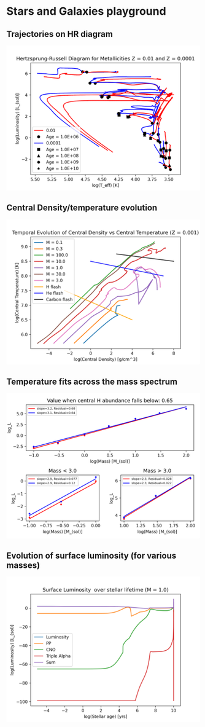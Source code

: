 # Stars and Galaxies playground 

## Trajectories on HR diagram 

![](figs/hr_trajectories.png)

## Central Density/temperature evolution 

![](figs/rho_temp_z=0.001.png)

## Temperature fits across the mass spectrum 

![](figs/log_L_fit.png)

## Evolution of surface luminosity (for various masses)

![](figs/surface_luminosity_evolution_m=1.0.png)
